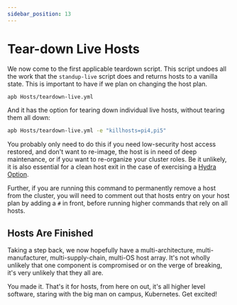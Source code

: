 ```yaml
---
sidebar_position: 13
---
```


# Tear-down Live Hosts

We now come to the first applicable teardown script. This script undoes all the
work that the `standup-live` script does and returns hosts to a vanilla state.
This is important to have if we plan on changing the host plan.

```bash
apb Hosts/teardown-live.yml
```

And it has the option for tearing down individual live hosts, without tearing
them all down:

```bash
apb Hosts/teardown-live.yml -e "killhosts=pi4,pi5"
```

You probably only need to do this if you need low-security host access restored,
and don't want to re-image, the host is in need of deep maintenance, or if you
want to re-organize your cluster roles. Be it unlikely, it is also essential for
a clean host exit in the case of exercising a
[Hydra Option](/why#obscure-threat-mitigation--hydra-option).

Further, if you are running this command to permanently remove a host from the
cluster, you will need to comment out that hosts entry on your host plan by
adding a `#` in front, before running higher commands that rely on all hosts.

## Hosts Are Finished

Taking a step back, we now hopefully have a multi-architecture,
multi-manufacturer, multi-supply-chain, multi-OS host array. It's not wholly
unlikely that one component is compromised or on the verge of breaking, it's
very unlikely that they all are.

You made it. That's it for hosts, from here on out, it's all higher level
software, staring with the big man on campus, Kubernetes. Get excited!

